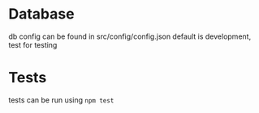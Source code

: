 # Database
db config can be found in src/config/config.json
default is development, test for testing

# Tests
tests can be run using `npm test`
